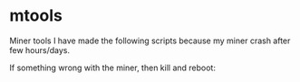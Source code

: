 # mtools
Miner tools
I have made the following scripts because my miner crash after few hours/days.


If something wrong with the miner, then kill and reboot:


